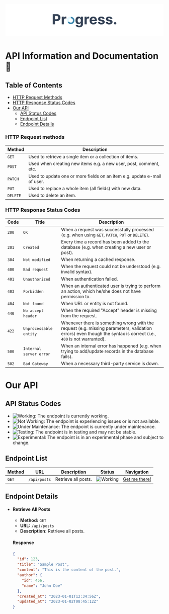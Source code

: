 # ![Progress](./publicAssets/ProgressBanner.png)

# API Information and Documentation 📃

## Table of Contents

- [HTTP Request Methods](#http-request-methods)
- [HTTP Response Status Codes](#http-response-status-codes)
- [Our API](#our-api)
  - [API Status Codes](#api-status-codes)
  - [Endpoint List](#endpoint-list)
  - [Endpoint Details](#endpoint-details)

### HTTP Request methods

| Method   | Description                                                              |
| -------- | ------------------------------------------------------------------------ |
| `GET`    | Used to retrieve a single item or a collection of items.                 |
| `POST`   | Used when creating new items e.g. a new user, post, comment, etc.        |
| `PATCH`  | Used to update one or more fields on an item e.g. update e-mail of user. |
| `PUT`    | Used to replace a whole item (all fields) with new data.                 |
| `DELETE` | Used to delete an item.                                                  |

### HTTP Response Status Codes

| Code  | Title                   | Description                                                                                                                                                       |
| ----- | ----------------------- | ----------------------------------------------------------------------------------------------------------------------------------------------------------------- |
| `200` | `OK`                    | When a request was successfully processed (e.g. when using `GET`, `PATCH`, `PUT` or `DELETE`).                                                                    |
| `201` | `Created`               | Every time a record has been added to the database (e.g. when creating a new user or post).                                                                       |
| `304` | `Not modified`          | When returning a cached response.                                                                                                                                 |
| `400` | `Bad request`           | When the request could not be understood (e.g. invalid syntax).                                                                                                   |
| `401` | `Unauthorized`          | When authentication failed.                                                                                                                                       |
| `403` | `Forbidden`             | When an authenticated user is trying to perform an action, which he/she does not have permission to.                                                              |
| `404` | `Not found`             | When URL or entity is not found.                                                                                                                                  |
| `440` | `No accept header`      | When the required "Accept" header is missing from the request.                                                                                                    |
| `422` | `Unprocessable entity`  | Whenever there is something wrong with the request (e.g. missing parameters, validation errors) even though the syntax is correct (i.e., `400` is not warranted). |
| `500` | `Internal server error` | When an internal error has happened (e.g. when trying to add/update records in the database fails).                                                               |
| `502` | `Bad Gateway`           | When a necessary third-party service is down.                                                                                                                     |

# Our API

## API Status Codes

- ![Working](https://img.shields.io/badge/Status-Working-success): The endpoint is currently working.
- ![Not Working](https://img.shields.io/badge/Status-Not%20Working-red): The endpoint is experiencing issues or is not available.
- ![Under Maintenance](https://img.shields.io/badge/Status-Under%20Maintenance-yellow): The endpoint is currently under maintenance.
- ![Testing](https://img.shields.io/badge/Status-Testing-blue): The endpoint is in testing and may not be stable.
- ![Experimental](https://img.shields.io/badge/Status-Experimental-lightblue): The endpoint is in an experimental phase and subject to change.

## Endpoint List

| Method | URL          | Description         | Status                                                          | Navigation                  |
| ------ | ------------ | ------------------- | --------------------------------------------------------------- | --------------------------- |
| `GET`  | `/api/posts` | Retrieve all posts. | ![Working](https://img.shields.io/badge/Status-Working-success) | [Get me there!](#retrieve-all-posts) |

## Endpoint Details

- #### Retrieve All Posts

  - **Method:** `GET`
  - **URL:** `/api/posts`
  - **Description:** Retrieve all posts.

  #### Response

  ```json
  {
    "id": 123,
    "title": "Sample Post",
    "content": "This is the content of the post.",
    "author": {
      "id": 456,
      "name": "John Doe"
    },
    "created_at": "2023-01-01T12:34:56Z",
    "updated_at": "2023-01-02T08:45:12Z"
  }
  ```